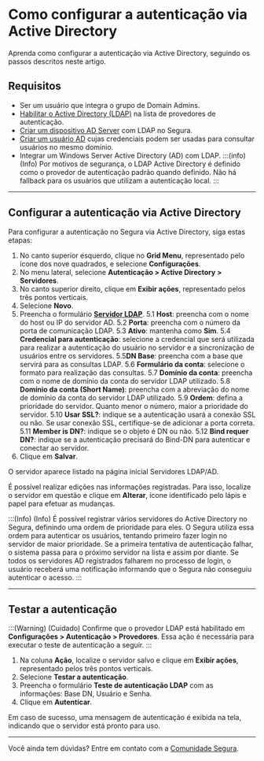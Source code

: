 # Como configurar a autenticação via Active Directory

Aprenda como configurar a autenticação via Active Directory, seguindo os passos descritos neste artigo.

## Requisitos

* Ser um usuário que integra o grupo de Domain Admins.
* [Habilitar o Active Directory (LDAP)](/v4/docs/pt/user-management-enable-authentication-providers) na lista de provedores de autenticação.
* [ Criar um dispositivo AD Server](/v4/docs/pt/pam-devices-management) com LDAP no Segura.
* [Criar um usuário AD](/v4/docs/pt/pam-credentials) cujas credenciais podem ser usadas para consultar usuários no mesmo domínio.
* Integrar um Windows Server Active Directory (AD) com LDAP.
:::(info) (Info)
Por motivos de segurança, o LDAP Active Directory é definido como o provedor de autenticação padrão quando definido. Não há fallback para os usuários que utilizam a autenticação local.
:::

* * *
## Configurar a autenticação via Active Directory
Para configurar a autenticação no Segura via Active Directory, siga estas etapas:

1. No canto superior esquerdo, clique no **Grid Menu**, representado pelo ícone dos nove quadrados, e selecione **Configurações**.
2. No menu lateral, selecione **Autenticação > Active Directory > Servidores**.
3. No canto superior direito, clique em **Exibir ações**, representado pelos três pontos verticais.
4. Selecione **Novo**.
5. Preencha o formulário **[Servidor LDAP](/v4/docs/pt/authentication-ad-server-ldap)**. 
    5.1 **Host**: preencha com o nome do host ou IP do servidor AD.
    5.2 **Porta**: preencha com o número da porta de comunicação LDAP.
    5.3 **Ativo**: mantenha como **Sim**.
    5.4 **Credencial para autenticação**: selecione a credencial que será utilizada para realizar a autenticação do usuário no servidor e a sincronização de usuários entre os servidores.
    5.5**DN Base**: preencha com a base que servirá para as consultas LDAP.
    5.6 **Formulário da conta**: selecione o formato para realização das consultas.
    5.7 **Domínio da conta**: preencha com o nome de domínio da conta do servidor LDAP utilizado.
    5.8 **Domínio da conta (Short Name)**: preencha com a abreviação do nome de domínio da conta do servidor LDAP utilizado.
    5.9 **Ordem**: defina a prioridade do servidor. Quanto menor o número, maior a prioridade do servidor.
    5.10 **Usar SSL?**: indique se a autenticação usará a conexão SSL ou não. Se usar conexão SSL, certifique-se de adicionar a porta correta.
    5.11 **Member is DN?**: indique se o objeto é DN ou não.
    5.12 **Bind requer DN?**: indique se a autenticação precisará do Bind-DN para autenticar e conectar ao servidor.
6. Clique em **Salvar**. 

O servidor aparece listado na página inicial Servidores LDAP/AD. 

É possível realizar edições nas informações registradas. Para isso, localize o servidor em questão e clique em **Alterar**, ícone identificado pelo lápis e papel para efetuar as mudanças.

:::(Info) (Info)
É possível registrar vários servidores do Active Directory no Segura, definindo uma ordem de prioridade para eles. O Segura utiliza essa ordem para autenticar os usuários, tentando primeiro fazer login no servidor de maior prioridade. Se a primeira tentativa de autenticação falhar, o sistema passa para o próximo servidor na lista e assim por diante. Se todos os servidores AD registrados falharem no processo de login, o usuário receberá uma notificação informando que o Segura não conseguiu autenticar o acesso.
:::
***
## Testar a autenticação
:::(Warning) (Cuidado)
Confirme que o provedor LDAP está habilitado em **Configurações > Autenticação > Provedores**. Essa ação é necessária para executar o teste de autenticação a seguir.
:::
1. Na coluna **Ação**, localize o servidor salvo e clique em **Exibir ações**, representado pelos três pontos verticais.
2. Selecione **Testar a autenticação**.
3. Preencha o formulário **Teste de autenticação LDAP** com as informações: Base DN, Usuário e Senha.
4. Clique em **Autenticar**.

Em caso de sucesso, uma mensagem de autenticação é exibida na tela, indicando que o servidor está pronto para uso.
***
Você ainda tem dúvidas? Entre em contato com a [Comunidade Segura](https://community.Segura.io/).



